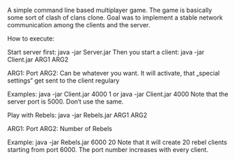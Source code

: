 A simple command line based multiplayer game. The game is basically some sort of clash of clans clone. Goal was to implement a stable network communication among the clients and the server. 

How to execute:

Start server first: java -jar Server.jar
Then you start a client: java -jar Client.jar ARG1 ARG2

ARG1: Port
ARG2: Can be whatever you want. It will activate, that „special settings“ get sent to the client regulary

Examples: java -jar Client.jar 4000 1 or java -jar Client.jar 4000
Note that the server port is 5000. Don‘t use the same.


Play with Rebels: java -jar Rebels.jar ARG1 ARG2

ARG1: Port
ARG2: Number of Rebels

Example: java -jar Rebels.jar 6000 20
Note that it will create 20 rebel clients starting from port 6000. The port number increases with every client.
